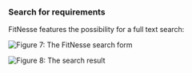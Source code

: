 ### Search for requirements
FitNesse features the possibility for a full text search:

![Figure 7: The FitNesse search form][search1]

[search1]: TODOPATHFitnesseSuche1.png "Figure 7: The FitNesse search form"

![Figure 8: The search result][search2]

[search2]: TODOPATHFitnesseSuche1.png "Figure 8: The search result"